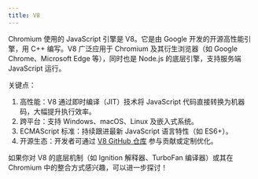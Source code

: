 ```yaml
---
title: V8
---
```


Chromium 使用的 JavaScript 引擎是 V8。它是由 Google 开发的开源高性能引擎，用 C++ 编写。V8 广泛应用于 Chromium 及其衍生浏览器（如 Google Chrome、Microsoft Edge 等），同时也是 Node.js 的底层引擎，支持服务端 JavaScript 运行。

关键点：

1. 高性能：V8 通过即时编译（JIT）技术将 JavaScript 代码直接转换为机器码，大幅提升执行效率。
2. 跨平台：支持 Windows、macOS、Linux 及嵌入式系统。
3. ECMAScript 标准：持续跟进最新 JavaScript 语言特性（如 ES6+）。
4. 开源生态：开发者可通过 [V8 GitHub 仓库](https://github.com/v8/v8) 参与贡献或定制优化。

如果你对 V8 的底层机制（如 Ignition 解释器、TurboFan 编译器）或其在 Chromium 中的整合方式感兴趣，可以进一步探讨！
